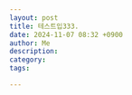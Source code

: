 ```yaml
---
layout: post
title: 테스트입333.
date: 2024-11-07 08:32 +0900
author: Me
description:
category:
tags:

---
```

